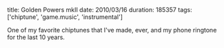 title: Golden Powers mkII
date: 2010/03/16
duration: 185357
tags: ['chiptune', 'game.music', 'instrumental']

One of my favorite chiptunes that I've made, ever, and my phone ringtone for the last 10 years.
